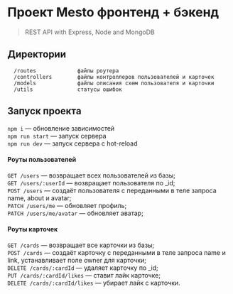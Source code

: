 # Проект Mesto фронтенд + бэкенд  

> REST API with Express, Node and MongoDB

## Директории

      /routes             файлы роутера 
      /controllers        файлы контроллеров пользователей и карточек
      /models             файлы описания схем пользователя и карточки 
      /utils              статусы ошибок


## Запуск проекта

`npm i` — обновление зависимостей  
`npm run start` — запуск сервера  
`npm run dev` — запуск сервера с hot-reload  


#### Роуты пользователей

`GET /users` — возвращает всех пользователей из базы;  
`GET /users/:userId` — возвращает пользователя по _id;  
`POST /users` — создаёт пользователя с переданными в теле запроса name, about и avatar;  
`PATCH /users/me` — обновляет профиль;  
`PATCH /users/me/avatar` — обновляет аватар;  
#### Роуты карточек

`GET /cards` — возвращает все карточки из базы;  
`POST /cards` — создаёт карточку с переданными в теле запроса name и link, устанавливает поле owner для карточки;  
`DELETE /cards/:cardId` — удаляет карточку по _id;  
`PUT /cards/:cardId/likes` — ставит лайк карточке;  
`DELETE /cards/:cardId/likes` — убирает лайк с карточки.  
